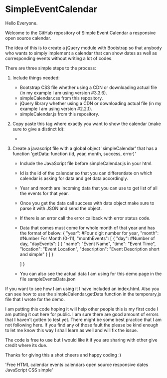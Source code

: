 # SimpleEventCalendar
Hello Everyone.

Welcome to the GitHub repository of Simple Event Calendar a responsive open source calendar. 

The idea of this is to create a jQuery module with Bootstrap so that anybody who wants to simply implement a calendar that can show dates as well as corresponding events without writing a lot of codes.

There are three simple steps to the process:

1. Include things needed:
    - Bootstrap CSS file whether using a CDN or downloading actual file (in my example I am using version #3.3.6).
    - simpleCalendar.css from this repository.
    - jQuery library whether using a CDN or downloading actual file (in my example I am using version #2.2.1).
    - simpleCalendar.js from this repository.

2. Copy paste this tag where exactly you want to show the calendar (make sure to give a distinct Id):
    - <simpleCalendar id="calendarId"></simpleCalendar>
    
3. Create a javascript file with a global object 'simpleCalendar' that has a function 'getData: function (id, year, month, success, error)'
    - Include the JavaScript file before simpleCalendar.js in your html.
    - Id is the id of the calendar so that you can differentiate on which calendar is asking for data and get data accordingly.
    - Year and month are incoming data that you can use to get list of all the events for that year.
    - Once you get the data call success with data object make sure to parse it with JSON and send the object. 
    - If there is an error call the error callback with error status code.
    - Data that comes must come for whole month of that year and has the format of below:
    {
        "year": #Four digit number for year,
        "month": #Number For Month (0-11),
        "monthEvents": [
            {
                "day": #Number of day,
                "dayEvents": [
                    {
                        "name": "Event Name",
                        "time": "Event Time",
                        "location": "Event Location",
                        "description": "Event Description short and simple"
                    }
                ]
            }

        ]
    }
    - You can also see the actual data I am using for this demo page in the file sampleEventsData.json

If you want to see how I am using it I have included an index.html. Also you can see how to use the simpleCalendar.getData function in the temporary.js file that I wrote for the demo.

I am putting this code hoping it will help other people this is my first code I am putting it out here for public. I am sure there are good amount of errors that I haven't gotten to test yet. There might be some best practice that I am not following here. If you find any of those fault the please be kind enough to let me know this way I shall learn as well and will fix the issue.

The code is free to use but I would like it if you are sharing with other give credit where its due.

Thanks for giving this a shot cheers and happy coding :)









'Free HTML calendar events calendars open source responsive dates JavaScript CSS simple'
